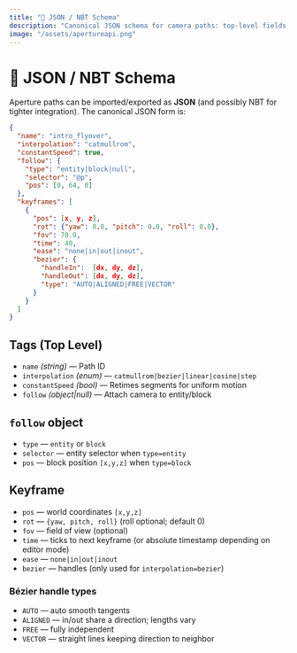 ```yaml
---
title: "🧱 JSON / NBT Schema"
description: "Canonical JSON schema for camera paths: top‑level fields, follow object, keyframe format, and Bézier handle types for interpolation."
image: "/assets/apertureapi.png"
---
```


# 🧱 JSON / NBT Schema
Aperture paths can be imported/exported as **JSON** (and possibly NBT for tighter integration). The canonical JSON form is:

```json
{
  "name": "intro_flyover",
  "interpolation": "catmullrom",
  "constantSpeed": true,
  "follow": {
    "type": "entity|block|null",
    "selector": "@p",
    "pos": [0, 64, 0]
  },
  "keyframes": [
    {
      "pos": [x, y, z],
      "rot": {"yaw": 0.0, "pitch": 0.0, "roll": 0.0},
      "fov": 70.0,
      "time": 40,
      "ease": "none|in|out|inout",
      "bezier": {
        "handleIn":  [dx, dy, dz],
        "handleOut": [dx, dy, dz],
        "type": "AUTO|ALIGNED|FREE|VECTOR"
      }
    }
  ]
}
```

## Tags (Top Level)
- `name` *(string)* — Path ID
- `interpolation` *(enum)* — `catmullrom|bezier|linear|cosine|step`
- `constantSpeed` *(bool)* — Retimes segments for uniform motion
- `follow` *(object|null)* — Attach camera to entity/block

## `follow` object
- `type` — `entity` or `block`
- `selector` — entity selector when `type=entity`
- `pos` — block position `[x,y,z]` when `type=block`

## Keyframe
- `pos` — world coordinates `[x,y,z]`
- `rot` — `{yaw, pitch, roll}` (roll optional; default 0)
- `fov` — field of view (optional)
- `time` — ticks to next keyframe (or absolute timestamp depending on editor mode)
- `ease` — `none|in|out|inout`
- `bezier` — handles (only used for `interpolation=bezier`)

### Bézier handle types
- `AUTO` — auto smooth tangents
- `ALIGNED` — in/out share a direction; lengths vary
- `FREE` — fully independent
- `VECTOR` — straight lines keeping direction to neighbor
